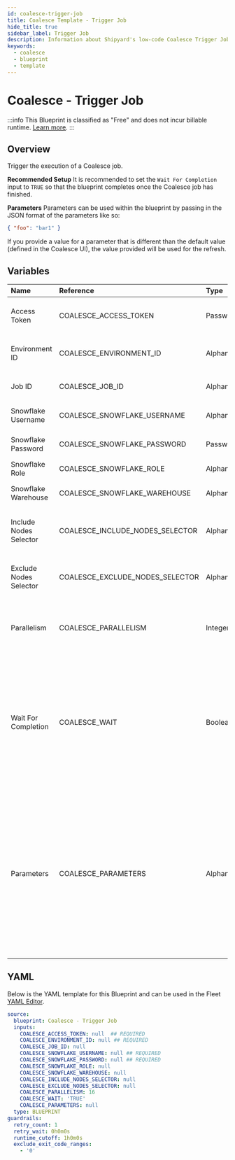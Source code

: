 ```yaml
---
id: coalesce-trigger-job
title: Coalesce Template - Trigger Job
hide_title: true
sidebar_label: Trigger Job
description: Information about Shipyard's low-code Coalesce Trigger Job blueprint. Trigger the execution of a Coalesce job
keywords:
  - coalesce
  - blueprint
  - template
---
```


# Coalesce - Trigger Job

:::info
This Blueprint is classified as "Free" and does not incur billable runtime. [Learn more](../../reference/blueprints/blueprint-library/blueprint-library-overview.md#free-blueprints).
:::

## Overview

Trigger the execution of a Coalesce job. 

**Recommended Setup** 
It is recommended to set the `Wait For Completion` input to `TRUE` so that the blueprint completes once the Coalesce job has finished. 

**Parameters** 
Parameters can be used within the blueprint by passing in the JSON format of the parameters like so:

```json
{ "foo": "bar1" }

```
If you provide a value for a parameter that is different than the default value (defined in the Coalesce UI), the value provided will be used for the refresh. 


## Variables

| Name | Reference | Type | Required | Default | Options | Description             |
|:-----|:----------|:-----|:---------|:--------|:--------|:------------------------|
| Access Token | COALESCE_ACCESS_TOKEN | Password | :white_check_mark: | - | - | The API token generated in Coalesce |
| Environment ID | COALESCE_ENVIRONMENT_ID | Alphanumeric | :white_check_mark: | - | - | The environment to be refreshed |
| Job ID | COALESCE_JOB_ID | Alphanumeric | :heavy_minus_sign: | - | - | The ID of the job being run |
| Snowflake Username | COALESCE_SNOWFLAKE_USERNAME | Alphanumeric | :white_check_mark: | - | - | Snowflake account username |
| Snowflake Password | COALESCE_SNOWFLAKE_PASSWORD | Password | :white_check_mark: | - | - | Snowflake account password |
| Snowflake Role | COALESCE_SNOWFLAKE_ROLE | Alphanumeric | :heavy_minus_sign: | - | - | Snowflake user role |
| Snowflake Warehouse | COALESCE_SNOWFLAKE_WAREHOUSE | Alphanumeric | :heavy_minus_sign: | - | - | Snowflake compute warehouse |
| Include Nodes Selector | COALESCE_INCLUDE_NODES_SELECTOR | Alphanumeric | :heavy_minus_sign: | - | - | The nodes to be included on a ad-hoc job run |
| Exclude Nodes Selector | COALESCE_EXCLUDE_NODES_SELECTOR | Alphanumeric | :heavy_minus_sign: | - | - | The nodes to be excluded for an ad-hoc job run |
| Parallelism | COALESCE_PARALLELISM | Integer | :heavy_minus_sign: | `16` | - | The maximum number of parallel nodes to run |
| Wait For Completion | COALESCE_WAIT | Boolean | :heavy_minus_sign: | `TRUE` | - | Enable if you want the vessel to wait until the sync job is successfully completed. Otherwise, the vessel will only initiate the sync job without waiting |
| Parameters | COALESCE_PARAMETERS | Alphanumeric | :heavy_minus_sign: | - | - | The optional parameters to use which are defined in the Coalesce UI. Format should be JSON where the Key is the name of the parameter and the Value is what the parameter should be.  |




## YAML

Below is the YAML template for this Blueprint and can be used in the
Fleet [YAML Editor](../../reference/fleets/yaml-editor.md).

```yaml
source:
  blueprint: Coalesce - Trigger Job
  inputs:
    COALESCE_ACCESS_TOKEN: null  ## REQUIRED
    COALESCE_ENVIRONMENT_ID: null ## REQUIRED
    COALESCE_JOB_ID: null
    COALESCE_SNOWFLAKE_USERNAME: null ## REQUIRED
    COALESCE_SNOWFLAKE_PASSWORD: null ## REQUIRED
    COALESCE_SNOWFLAKE_ROLE: null
    COALESCE_SNOWFLAKE_WAREHOUSE: null
    COALESCE_INCLUDE_NODES_SELECTOR: null
    COALESCE_EXCLUDE_NODES_SELECTOR: null
    COALESCE_PARALLELISM: 16
    COALESCE_WAIT: 'TRUE'
    COALESCE_PARAMETERS: null
  type: BLUEPRINT
guardrails:
  retry_count: 1
  retry_wait: 0h0m0s
  runtime_cutoff: 1h0m0s
  exclude_exit_code_ranges:
    - '0'
 ```


